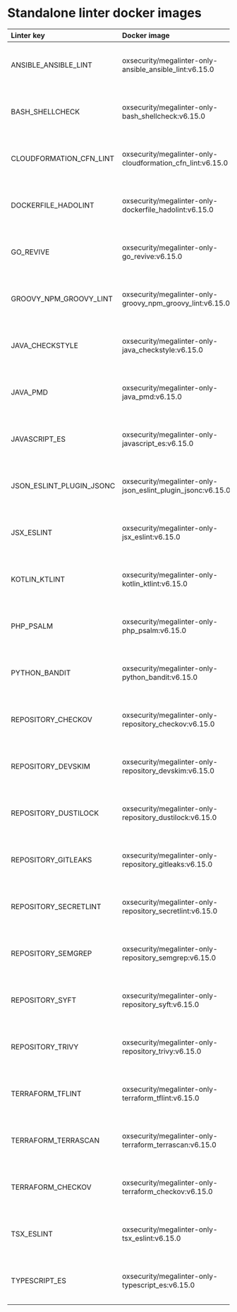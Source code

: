 # Standalone linter docker images

| Linter key               | Docker image                                                |                                                               Size                                                               |
|:-------------------------|:------------------------------------------------------------|:--------------------------------------------------------------------------------------------------------------------------------:|
| ANSIBLE_ANSIBLE_LINT     | oxsecurity/megalinter-only-ansible_ansible_lint:v6.15.0     |   ![Docker Image Size (tag)](https://img.shields.io/docker/image-size/oxsecurity/megalinter-only-ansible_ansible_lint/v6.15.0)   |
| BASH_SHELLCHECK          | oxsecurity/megalinter-only-bash_shellcheck:v6.15.0          |     ![Docker Image Size (tag)](https://img.shields.io/docker/image-size/oxsecurity/megalinter-only-bash_shellcheck/v6.15.0)      |
| CLOUDFORMATION_CFN_LINT  | oxsecurity/megalinter-only-cloudformation_cfn_lint:v6.15.0  | ![Docker Image Size (tag)](https://img.shields.io/docker/image-size/oxsecurity/megalinter-only-cloudformation_cfn_lint/v6.15.0)  |
| DOCKERFILE_HADOLINT      | oxsecurity/megalinter-only-dockerfile_hadolint:v6.15.0      |   ![Docker Image Size (tag)](https://img.shields.io/docker/image-size/oxsecurity/megalinter-only-dockerfile_hadolint/v6.15.0)    |
| GO_REVIVE                | oxsecurity/megalinter-only-go_revive:v6.15.0                |        ![Docker Image Size (tag)](https://img.shields.io/docker/image-size/oxsecurity/megalinter-only-go_revive/v6.15.0)         |
| GROOVY_NPM_GROOVY_LINT   | oxsecurity/megalinter-only-groovy_npm_groovy_lint:v6.15.0   |  ![Docker Image Size (tag)](https://img.shields.io/docker/image-size/oxsecurity/megalinter-only-groovy_npm_groovy_lint/v6.15.0)  |
| JAVA_CHECKSTYLE          | oxsecurity/megalinter-only-java_checkstyle:v6.15.0          |     ![Docker Image Size (tag)](https://img.shields.io/docker/image-size/oxsecurity/megalinter-only-java_checkstyle/v6.15.0)      |
| JAVA_PMD                 | oxsecurity/megalinter-only-java_pmd:v6.15.0                 |         ![Docker Image Size (tag)](https://img.shields.io/docker/image-size/oxsecurity/megalinter-only-java_pmd/v6.15.0)         |
| JAVASCRIPT_ES            | oxsecurity/megalinter-only-javascript_es:v6.15.0            |      ![Docker Image Size (tag)](https://img.shields.io/docker/image-size/oxsecurity/megalinter-only-javascript_es/v6.15.0)       |
| JSON_ESLINT_PLUGIN_JSONC | oxsecurity/megalinter-only-json_eslint_plugin_jsonc:v6.15.0 | ![Docker Image Size (tag)](https://img.shields.io/docker/image-size/oxsecurity/megalinter-only-json_eslint_plugin_jsonc/v6.15.0) |
| JSX_ESLINT               | oxsecurity/megalinter-only-jsx_eslint:v6.15.0               |        ![Docker Image Size (tag)](https://img.shields.io/docker/image-size/oxsecurity/megalinter-only-jsx_eslint/v6.15.0)        |
| KOTLIN_KTLINT            | oxsecurity/megalinter-only-kotlin_ktlint:v6.15.0            |      ![Docker Image Size (tag)](https://img.shields.io/docker/image-size/oxsecurity/megalinter-only-kotlin_ktlint/v6.15.0)       |
| PHP_PSALM                | oxsecurity/megalinter-only-php_psalm:v6.15.0                |        ![Docker Image Size (tag)](https://img.shields.io/docker/image-size/oxsecurity/megalinter-only-php_psalm/v6.15.0)         |
| PYTHON_BANDIT            | oxsecurity/megalinter-only-python_bandit:v6.15.0            |      ![Docker Image Size (tag)](https://img.shields.io/docker/image-size/oxsecurity/megalinter-only-python_bandit/v6.15.0)       |
| REPOSITORY_CHECKOV       | oxsecurity/megalinter-only-repository_checkov:v6.15.0       |    ![Docker Image Size (tag)](https://img.shields.io/docker/image-size/oxsecurity/megalinter-only-repository_checkov/v6.15.0)    |
| REPOSITORY_DEVSKIM       | oxsecurity/megalinter-only-repository_devskim:v6.15.0       |    ![Docker Image Size (tag)](https://img.shields.io/docker/image-size/oxsecurity/megalinter-only-repository_devskim/v6.15.0)    |
| REPOSITORY_DUSTILOCK     | oxsecurity/megalinter-only-repository_dustilock:v6.15.0     |   ![Docker Image Size (tag)](https://img.shields.io/docker/image-size/oxsecurity/megalinter-only-repository_dustilock/v6.15.0)   |
| REPOSITORY_GITLEAKS      | oxsecurity/megalinter-only-repository_gitleaks:v6.15.0      |   ![Docker Image Size (tag)](https://img.shields.io/docker/image-size/oxsecurity/megalinter-only-repository_gitleaks/v6.15.0)    |
| REPOSITORY_SECRETLINT    | oxsecurity/megalinter-only-repository_secretlint:v6.15.0    |  ![Docker Image Size (tag)](https://img.shields.io/docker/image-size/oxsecurity/megalinter-only-repository_secretlint/v6.15.0)   |
| REPOSITORY_SEMGREP       | oxsecurity/megalinter-only-repository_semgrep:v6.15.0       |    ![Docker Image Size (tag)](https://img.shields.io/docker/image-size/oxsecurity/megalinter-only-repository_semgrep/v6.15.0)    |
| REPOSITORY_SYFT          | oxsecurity/megalinter-only-repository_syft:v6.15.0          |     ![Docker Image Size (tag)](https://img.shields.io/docker/image-size/oxsecurity/megalinter-only-repository_syft/v6.15.0)      |
| REPOSITORY_TRIVY         | oxsecurity/megalinter-only-repository_trivy:v6.15.0         |     ![Docker Image Size (tag)](https://img.shields.io/docker/image-size/oxsecurity/megalinter-only-repository_trivy/v6.15.0)     |
| TERRAFORM_TFLINT         | oxsecurity/megalinter-only-terraform_tflint:v6.15.0         |     ![Docker Image Size (tag)](https://img.shields.io/docker/image-size/oxsecurity/megalinter-only-terraform_tflint/v6.15.0)     |
| TERRAFORM_TERRASCAN      | oxsecurity/megalinter-only-terraform_terrascan:v6.15.0      |   ![Docker Image Size (tag)](https://img.shields.io/docker/image-size/oxsecurity/megalinter-only-terraform_terrascan/v6.15.0)    |
| TERRAFORM_CHECKOV        | oxsecurity/megalinter-only-terraform_checkov:v6.15.0        |    ![Docker Image Size (tag)](https://img.shields.io/docker/image-size/oxsecurity/megalinter-only-terraform_checkov/v6.15.0)     |
| TSX_ESLINT               | oxsecurity/megalinter-only-tsx_eslint:v6.15.0               |        ![Docker Image Size (tag)](https://img.shields.io/docker/image-size/oxsecurity/megalinter-only-tsx_eslint/v6.15.0)        |
| TYPESCRIPT_ES            | oxsecurity/megalinter-only-typescript_es:v6.15.0            |      ![Docker Image Size (tag)](https://img.shields.io/docker/image-size/oxsecurity/megalinter-only-typescript_es/v6.15.0)       |

